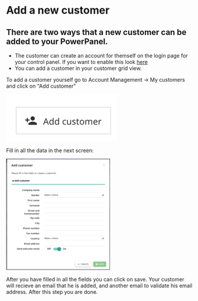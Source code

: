 # Add a new customer


## There are two ways that a new customer can be added to your PowerPanel.
*  The customer can create an account for themself on the login page for your control panel. If you want to enable this look [here](en/account_management/my_customers/create_customer.md)
* You can add a customer in your customer grid view.

To add a customer yourself go to Account Management -&gt; My customers and click on "Add customer"

![add_customer](/images/add_customer_button.png)

Fill in all the data in the next screen:

![customer_data_screen](/images/customer_data.png)

After you have filled in all the fields you can click on save.
Your customer will recieve an email that he is added, and another email to validate his email address.
After this step you are done.
